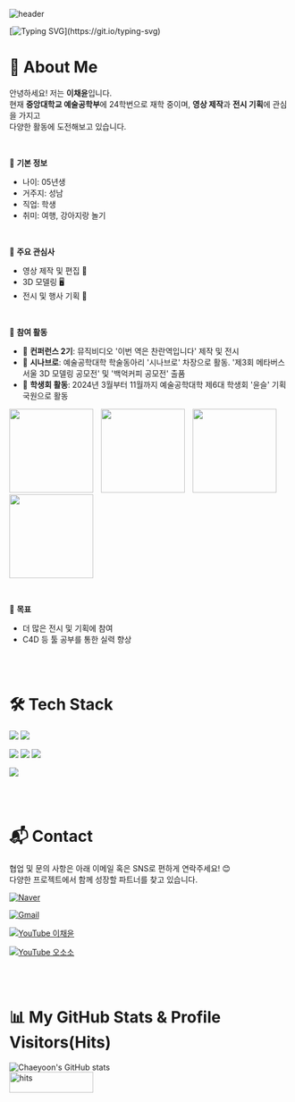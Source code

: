 ![header](https://capsule-render.vercel.app/api?type=waving&height=300&color=gradient&text=Chaeyoon's%20GITHUB&textBg=false)

[![Typing SVG](https://readme-typing-svg.demolab.com?font=Fira+Code&size=25&pause=3000&color=6987F7&width=780&height=200&lines=Hello!+Welcome+to+my+GitHub.+Thanks+for+stopping+by.)](https://git.io/typing-svg)

# 🌟 About Me

안녕하세요! 저는 **이채윤**입니다.  
현재 **중앙대학교 예술공학부**에 24학번으로 재학 중이며, **영상 제작**과 **전시 기획**에 관심을 가지고  
다양한 활동에 도전해보고 있습니다.

<br>

📌 **기본 정보** 
- 나이: 05년생
- 거주지: 성남
- 직업: 학생
- 취미: 여행, 강아지랑 놀기

<br>

📌 **주요 관심사**  
- 영상 제작 및 편집 🎥  
- 3D 모델링 🖥️  
- 전시 및 행사 기획 🎪  

<br>

📌 **참여 활동**  
- 🎥 **컨퍼런스 2기**: 뮤직비디오 '이번 역은 찬란역입니다' 제작 및 전시  
- 🎨 **시나브로**: 예술공학대학 학술동아리 '시나브로' 차장으로 활동. '제3회 메타버스 서울 3D 모델링 공모전' 및 '백억커피 공모전' 출품  
- 🎪 **학생회 활동**: 2024년 3월부터 11월까지 예술공학대학 제6대 학생회 '윤슬' 기획국원으로 활동
<p>
  <img src="https://github.com/user-attachments/assets/5355c45a-7309-4804-a51a-9f0ab742fcc4" width="150" style="margin-right: 10px;" />
  <img src="https://github.com/user-attachments/assets/2b042924-a0de-496f-a5d1-1b56f4db8ad2" width="150" style="margin-right: 10px;" />
  <img src="https://github.com/user-attachments/assets/b1709531-eb52-48a1-a6c2-66c0cc21db49" width="150" style="margin-right: 10px;" />
  <img src="https://github.com/user-attachments/assets/03d3e25e-aae6-4c6f-b70c-527062d4b5ce" width="150" />
</p>

<br>

📌 **목표** 
- 더 많은 전시 및 기획에 참여
- C4D 등 툴 공부를 통한 실력 향상

<br><br>


# 🛠️ Tech Stack

<p>
  <img src="https://img.shields.io/badge/Cinema4D-011A6A?style=flat&logo=cinema4d&logoColor=white"/>
  <img src="https://img.shields.io/badge/Maya-00C4CC?style=flat&logo=autodesk&logoColor=white"/>
</p>
<p>
  <img src="https://img.shields.io/badge/Premiere Pro-9999FF?style=flat&logo=adobepremierepro&logoColor=white"/>
  <img src="https://img.shields.io/badge/Photoshop-31A8FF?style=flat&logo=adobephotoshop&logoColor=white"/>
  <img src="https://img.shields.io/badge/Illustrator-FF9A00?style=flat&logo=adobeillustrator&logoColor=white"/>
</p>
<p>
  <img src="https://img.shields.io/badge/Python-3776AB?style=flat&logo=python&logoColor=white"/>
</p>


<br><br>


# 📬 Contact
<p>
  협업 및 문의 사항은 아래 이메일 혹은 SNS로 편하게 연락주세요! 😊 <br>
  다양한 프로젝트에서 함께 성장할 파트너를 찾고 있습니다.  
</p>

<!-- 아이콘 영역 -->
<p>
  <a href="mailto:9781yoon@naver.com" target="_blank">
    <img src="https://img.shields.io/badge/Naver-03C75A?style=flat&logo=naver&logoColor=white" alt="Naver" />
  </a>
  <span class="hidden-text" id="naver-text">9781yoon@naver.com</span>
</p>

<p>
  <a href="mailto:9781yoon@gmail.com" target="_blank">
    <img src="https://img.shields.io/badge/Gmail-D14836?style=flat&logo=gmail&logoColor=white" alt="Gmail" />
  </a>
  <span class="hidden-text" id="gmail-text">9781yoon@gmail.com</span>
</p>

<p>
  <a href="https://youtube.com/channel/UCB2Nm5Dva5FVxAxoVLuK_nQ?si=TtdBUtjAFdHR9-So" target="_blank">
    <img src="https://img.shields.io/badge/YouTube-FF0000?style=flat&logo=youtube&logoColor=white" alt="YouTube 이채윤" />
  </a>
</p>

<p>
  <a href="https://youtube.com/@ossosso0326?si=LnENaAXVI1ZXZebm" target="_blank">
    <img src="https://img.shields.io/badge/YouTube-FF0000?style=flat&logo=youtube&logoColor=white" alt="YouTube 오소소" />
  </a>
</p>

<!-- JavaScript -->
<script>
  // 이메일 클릭 시 텍스트 보이도록 처리
  document.querySelectorAll('.hidden-text').forEach((textSpan) => {
    textSpan.previousElementSibling.addEventListener('click', (event) => {
      if (!textSpan.previousElementSibling.getAttribute('href')) {
        event.preventDefault(); // 링크가 없으면 기본 동작 취소
        textSpan.style.display = 'inline'; // 텍스트 표시
      }
    });
  });
</script>

<!-- 스타일 -->
<style>
  .hidden-text {
    display: none;
    margin-left: 10px;
    color: #333;
    font-size: 14px;
  }
</style>



<br><br>


# 📊 My GitHub Stats & Profile Visitors(Hits)

![Chaeyoon's GitHub stats](https://github-readme-stats.vercel.app/api?username=leechaeyoon0525&show_icons=true&theme=apprentice)  
  <a href="https://hits.seeyoufarm.com">
    <img src="https://hits.seeyoufarm.com/api/count/incr/badge.svg?url=https%3A%2F%2Fgithub.com%2Fleechaeyoon0525%2Fleechaeyoon0525.git&count_bg=%238994F5&title_bg=%23909090&icon=&icon_color=%23E7E7E7&title=hits&edge_flat=false" 
         alt="hits" width="150" height="37.5"/>
  </a>
</p>
